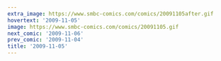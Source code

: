 ```yaml
---
extra_image: https://www.smbc-comics.com/comics/20091105after.gif
hovertext: '2009-11-05'
image: https://www.smbc-comics.com/comics/20091105.gif
next_comic: '2009-11-06'
prev_comic: '2009-11-04'
title: '2009-11-05'
---
```


